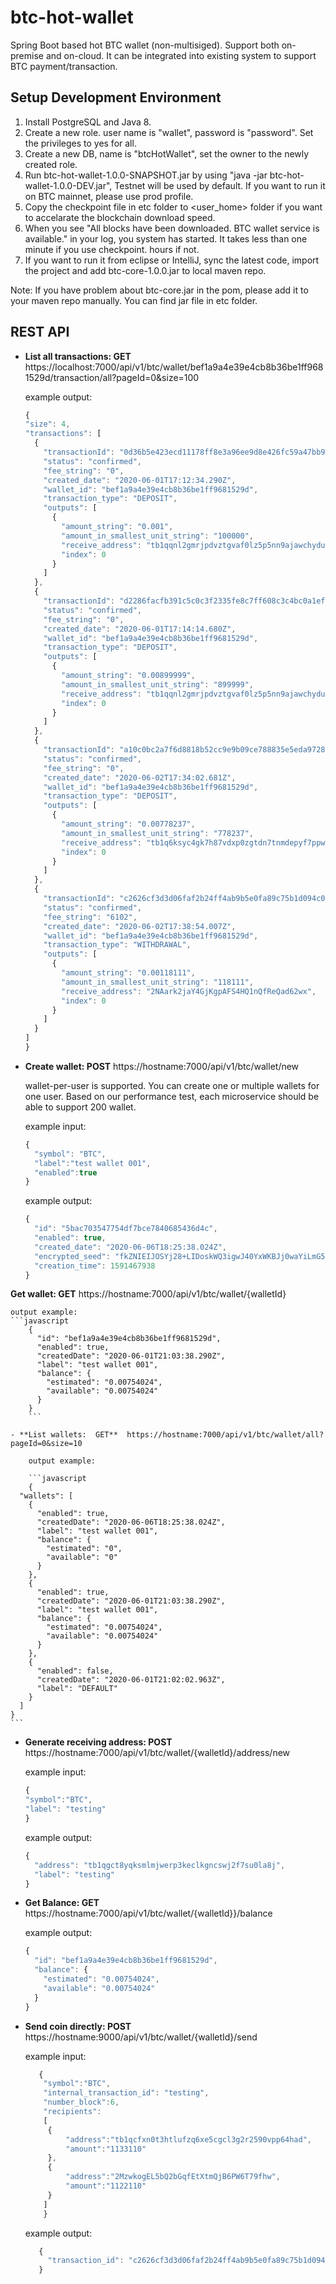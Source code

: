 # btc-hot-wallet
Spring Boot based hot BTC wallet (non-multisiged). Support both on-premise and on-cloud. It can be integrated into existing system to support BTC payment/transaction.

## Setup Development Environment
1. Install PostgreSQL and Java 8.
2. Create a new role. user name is "wallet", password is "password". Set the privileges to yes for all.
3. Create a new DB, name is "btcHotWallet", set the owner to the newly created role.
4. Run btc-hot-wallet-1.0.0-SNAPSHOT.jar by using "java -jar btc-hot-wallet-1.0.0-DEV.jar", Testnet will be used by default. If you want to run it on BTC mainnet, please use prod profile.
5. Copy the checkpoint file in etc folder to <user_home> folder if you want to accelarate the blockchain download speed.
6. When you see "All blocks have been downloaded. BTC wallet service is available." in your log, you system has started. It takes less than one minute if you use checkpoint. hours if not.
7. If you want to run it from eclipse or IntelliJ, sync the latest code, import the project and add btc-core-1.0.0.jar to local maven repo.

Note: If you have problem about btc-core.jar in the pom, please add it to your maven repo manually. You can find jar file in etc folder.

## REST API 
- **List all transactions:  GET** https://localhost:7000/api/v1/btc/wallet/bef1a9a4e39e4cb8b36be1ff9681529d/transaction/all?pageId=0&size=100

  example output:
  
  ```javascript
  {
  "size": 4,
  "transactions": [
    {
      "transactionId": "0d36b5e423ecd11178ff8e3a96ee9d8e426fc59a47bb9e4d7d709e60a8d82a4a",
      "status": "confirmed",
      "fee_string": "0",
      "created_date": "2020-06-01T17:12:34.290Z",
      "wallet_id": "bef1a9a4e39e4cb8b36be1ff9681529d",
      "transaction_type": "DEPOSIT",
      "outputs": [
        {
          "amount_string": "0.001",
          "amount_in_smallest_unit_string": "100000",
          "receive_address": "tb1qqnl2gmrjpdvztgvaf0lz5p5nn9ajawchydunr8",
          "index": 0
        }
      ]
    },
    {
      "transactionId": "d2286facfb391c5c0c3f2335fe8c7ff608c3c4bc0a1ef8a75d577c90de43583b",
      "status": "confirmed",
      "fee_string": "0",
      "created_date": "2020-06-01T17:14:14.680Z",
      "wallet_id": "bef1a9a4e39e4cb8b36be1ff9681529d",
      "transaction_type": "DEPOSIT",
      "outputs": [
        {
          "amount_string": "0.00899999",
          "amount_in_smallest_unit_string": "899999",
          "receive_address": "tb1qqnl2gmrjpdvztgvaf0lz5p5nn9ajawchydunr8",
          "index": 0
        }
      ]
    },
    {
      "transactionId": "a10c0bc2a7f6d8818b52cc9e9b09ce788835e5eda9728d5ed923dab726b4c6a9",
      "status": "confirmed",
      "fee_string": "0",
      "created_date": "2020-06-02T17:34:02.681Z",
      "wallet_id": "bef1a9a4e39e4cb8b36be1ff9681529d",
      "transaction_type": "DEPOSIT",
      "outputs": [
        {
          "amount_string": "0.00778237",
          "amount_in_smallest_unit_string": "778237",
          "receive_address": "tb1q6ksyc4gk7h87vdxp0zgtdn7tnmdepyf7ppwafg",
          "index": 0
        }
      ]
    },
    {
      "transactionId": "c2626cf3d3d06faf2b24ff4ab9b5e0fa89c75b1d094c0d92b6eacb7c858f28a2",
      "status": "confirmed",
      "fee_string": "6102",
      "created_date": "2020-06-02T17:38:54.007Z",
      "wallet_id": "bef1a9a4e39e4cb8b36be1ff9681529d",
      "transaction_type": "WITHDRAWAL",
      "outputs": [
        {
          "amount_string": "0.00118111",
          "amount_in_smallest_unit_string": "118111",
          "receive_address": "2NAark2jaY4GjKgpAFS4HQ1nQfReQad62wx",
          "index": 0
        }
      ]
    }
  ]
  }
  ```


- **Create wallet:  POST** https://hostname:7000/api/v1/btc/wallet/new

    wallet-per-user is supported. You can create one or multiple wallets for one user. Based on our performance test, each microservice should be able to support 200 wallet.
  
  example input:
  ```javascript
  {
  	"symbol": "BTC",
  	"label":"test wallet 001",
  	"enabled":true
  }
  ```
  
  example output:
  ```javascript
  {
    "id": "5bac703547754df7bce7840685436d4c",
    "enabled": true,
    "created_date": "2020-06-06T18:25:38.024Z",
    "encrypted_seed": "fkZNIEIJOSYj28+LIDoskWQ3igwJ40YxWKBJj0waYiLmG5ePkyur4w+sKYSCFYg7",
    "creation_time": 1591467938
  }
  ```

  
 **Get wallet:  GET**  https://hostname:7000/api/v1/btc/wallet/{walletId}

    output example:
    ```javascript
        {
          "id": "bef1a9a4e39e4cb8b36be1ff9681529d",
          "enabled": true,
          "createdDate": "2020-06-01T21:03:38.290Z",
          "label": "test wallet 001",
          "balance": {
            "estimated": "0.00754024",
            "available": "0.00754024"
          }
        }
        ```

    - **List wallets:  GET**  https://hostname:7000/api/v1/btc/wallet/all?pageId=0&size=10

        output example:

        ```javascript
        {
      "wallets": [
        {
          "enabled": true,
          "createdDate": "2020-06-06T18:25:38.024Z",
          "label": "test wallet 001",
          "balance": {
            "estimated": "0",
            "available": "0"
          }
        },
        {
          "enabled": true,
          "createdDate": "2020-06-01T21:03:38.290Z",
          "label": "test wallet 001",
          "balance": {
            "estimated": "0.00754024",
            "available": "0.00754024"
          }
        },
        {
          "enabled": false,
          "createdDate": "2020-06-01T21:02:02.963Z",
          "label": "DEFAULT"
        }
      ]
    }
    ```

- **Generate receiving address:  POST**   https://hostname:7000/api/v1/btc/wallet/{walletId}/address/new

    example input:
    ```javascript
  {
  	"symbol":"BTC",
    "label": "testing"
  }
  ```
  
  example output:
  ```javascript
  {
    "address": "tb1qgct8yqksmlmjwerp3keclkgncswj2f7su0la8j",
    "label": "testing"
  }
  ```

- **Get Balance:  GET**   https://hostname:7000/api/v1/btc/wallet/{walletId}}/balance

    example output:
    ```javascript
    {
      "id": "bef1a9a4e39e4cb8b36be1ff9681529d",
      "balance": {
        "estimated": "0.00754024",
        "available": "0.00754024"
      }
    }
    ```

- **Send coin directly:   POST**   https://hostname:9000/api/v1/btc/wallet/{walletId}/send

   example input:
    
   ```javascript
      {
       "symbol":"BTC",
       "internal_transaction_id": "testing",
       "number_block":6,
       "recipients":
       [
       	{
       		"address":"tb1qcfxn0t3htlufzq6xe5cgcl3g2r2590vpp64had",
       		"amount":"1133110"
       	},
       	{
       		"address":"2MzwkogEL5bQ2bGqfEtXtmQjB6PW6T79fhw",
       		"amount":"1122110"
       	}
       ]
       }
   ```
     
   example output:
   
   ```javascript
      {
        "transaction_id": "c2626cf3d3d06faf2b24ff4ab9b5e0fa89c75b1d094c0d92b6eacb7c858f28a2"
      }
   ```
